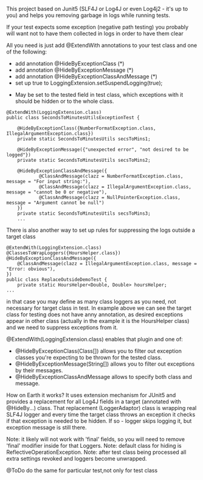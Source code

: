 This project based on Junit5 (SLF4J or Log4J or even Log4j2 - it's up to you) and helps you removing garbage 
in logs while running tests.

If your test expects some exception (negative path testing) you probably will want not to have them 
collected in logs in order to have them clear

All you need is just add @ExtendWith annotations to your test class and one of the following:
- add annotation @HideByExceptionClass (*)
- add annotation @HideByExceptionMessage (*)
- add annotation @HideByExceptionClassAndMessage (*)
- set up true to LoggingExtension.setSuspendLogging(true);

* May be set to the tested field in test class, which exceptions with it should be hidden or to the whole class.

~~~
@ExtendWith(LoggingExtension.class)
public class SecondsToMinutesUtilsExceptionTest {

    @HideByExceptionClass({NumberFormatException.class, IllegalArgumentException.class})
    private static SecondsToMinutesUtils secsToMins1;
    
    @HideByExceptionMessage({"unexpected error", "not desired to be logged"})
    private static SecondsToMinutesUtils secsToMins2;
    
    @HideByExceptionClassAndMessage({
            @ClassAndMessage(clazz = NumberFormatException.class, message = "For input string:"),
            @ClassAndMessage(clazz = IllegalArgumentException.class, message = "cannot be 0 or negative"),
            @ClassAndMessage(clazz = NullPointerException.class, message = "Argument cannot be null")
    })
    private static SecondsToMinutesUtils secsToMins3;
    ...
~~~

There is also another way to set up rules for suppressing the logs outside a target class
~~~
@ExtendWith(LoggingExtension.class)
@ClassesToWrapLoggers({HoursHelper.class})
@HideByExceptionClassAndMessage({
    @ClassAndMessage(clazz = IllegalArgumentException.class, message = "Error: obvious"),
})
public class ReplaceOutsideDemoTest {
    private static HoursHelper<Double, Double> hoursHelper;
...
~~~
in that case you may define as many class loggers as you need, not necessary for target class in test.
In example above we can see the target class for testing does not have anny annotation, as desired exceptions 
appear in other class (actually in the example it is the HoursHelper class) and we need to suppress exceptions 
from it.

@ExtendWith(LoggingExtension.class) enables that plugin and one of:
- @HideByExceptionClass(Class[]) allows you to filter out exception classes you're expecting to be thrown
for the tested class.
- @HideByExceptionMessage(String[]) allows you to filter out exceptions by their messages.
- @HideByExceptionClassAndMessage allows to specify both class and message.


How on Earth it works?
It uses extension mechanism for JUnit5 and provides a replacement for all Log4J fields in a target 
(annotated with @HideBy...) class.
That replacement (LoggerAdaptor) class is wrapping real SLF4J logger and every time the target class throws 
an exception it checks if that exception is needed to be hidden. If so - logger skips logging it, 
but exception message is still there.

Note: it likely will not work with 'final' fields, so you will need to remove 'final' modifier inside for that Loggers.
Note: default class for hiding is ReflectiveOperationException.
Note: after test class being processed all extra settings revoked and loggers become unwrapped.

@ToDo do the same for particular test,not only for test class